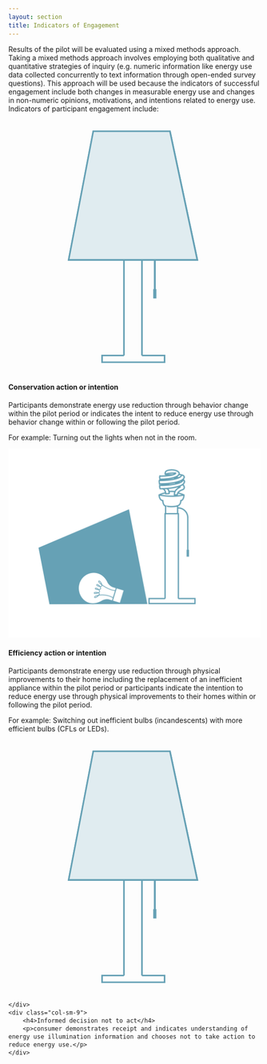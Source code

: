 ```yaml
---
layout: section
title: Indicators of Engagement
---
```

<p>Results of the pilot will be evaluated using a mixed methods approach. Taking a mixed methods approach involves employing both qualitative and quantitative strategies of inquiry (e.g. numeric information like energy use data collected concurrently to text information through open-ended survey questions). This approach will be used because the indicators of successful engagement include both changes in measurable energy use and changes in non-numeric opinions, motivations, and intentions related to energy use. Indicators of participant engagement include:</p>

<div class="row measureExample">
	<div class="col-sm-3">
		<svg version="1.1" xmlns="http://www.w3.org/2000/svg" xmlns:xlink="http://www.w3.org/1999/xlink" x="0px" y="0px" viewBox="0 0 800 800" enable-background="new 0 0 800 800" xml:space="preserve">
			<g id="string">
				<line fill="none" stroke="#66A1B5" stroke-width="6" stroke-miterlimit="10" x1="465.2" y1="364.2" x2="465.2" y2="561.8"/>
				<rect x="460.1" y="537.5" fill="#66A1B5" width="10.1" height="29.7"/>
			</g>
			<g id="lampBack">
				<polygon fill="#66A1B5" stroke="#66A1B5" stroke-width="5" stroke-miterlimit="10" points="600.4,445.1 191.7,445.1 270,36.5 
					513.4,36.5 	"/>
				<polyline fill="none" stroke="#66A1B5" stroke-width="5" stroke-miterlimit="10" points="367.1,748.4 367.1,444.7 424.3,444.7 
					424.3,748.4 	"/>
				<polyline fill="none" stroke="#66A1B5" stroke-width="5" stroke-miterlimit="10" points="367.1,748.4 297.6,748.4 297.6,769.9 
					496.2,769.9 496.2,748.4 424.3,748.4 	"/>
			</g>
			<g id="lightOn">
				<polygon opacity="0.8" fill="#FFFFFF" points="600.4,445.1 191.7,445.1 270,36.5 513.4,36.5 	"/>
				<polygon fill="none" stroke="#66A1B5" stroke-width="5" stroke-miterlimit="10" points="600,444.7 191.4,444.7 269.6,36.1 
					513.1,36.1 	"/>
			</g>
		</svg>
	</div>
	<div class="col-sm-9">
		<h4>Conservation action or intention</h4>
		<p>Participants demonstrate energy use reduction through behavior change within the pilot period or indicates the intent to reduce energy use through behavior change within or following the pilot period.</p>
		<p class="exampleText">For example: Turning out the lights when not in the room.</p>
	</div>
</div>
<div class="row">
	<div class="col-sm-3">
		<img src="img/lampEfficiency.svg" class="img-responsive">
	</div>
	<div class="col-sm-9">
		<h4>Efficiency action or intention</h4>
		<p>Participants demonstrate energy use reduction through physical improvements to their home including the replacement of an inefficient appliance within the pilot period or participants indicate the intention to reduce energy use through physical improvements to their homes within or following the pilot period.</p>
		<p class="exampleText">For example: Switching out inefficient bulbs (incandescents) with more efficient bulbs (CFLs or LEDs).</p>
	</div>
</div>
<div class="row">
	<div class="col-sm-3">
		<svg version="1.1" xmlns="http://www.w3.org/2000/svg" xmlns:xlink="http://www.w3.org/1999/xlink" x="0px" y="0px"
	 viewBox="0 0 800 800" enable-background="new 0 0 800 800" xml:space="preserve">
			<g id="stringNoAction">
				<line fill="none" stroke="#66A1B5" stroke-width="6" stroke-miterlimit="10" x1="465.2" y1="364.2" x2="465.2" y2="561.8"/>
				<rect x="460.1" y="537.5" fill="#66A1B5" width="10.1" height="29.7"/>
			</g>
			<g id="lampBackNoAction">
				<polygon fill="#66A1B5" stroke="#66A1B5" stroke-width="5" stroke-miterlimit="10" points="600.4,445.1 191.7,445.1 270,36.5 
					513.4,36.5 	"/>
				<polyline fill="none" stroke="#66A1B5" stroke-width="5" stroke-miterlimit="10" points="367.1,748.4 367.1,444.7 424.3,444.7 
					424.3,748.4 	"/>
				<polyline fill="none" stroke="#66A1B5" stroke-width="5" stroke-miterlimit="10" points="367.1,748.4 297.6,748.4 297.6,769.9 
					496.2,769.9 496.2,748.4 424.3,748.4 	"/>
			</g>
			<g id="lightOnNoAction">
				<polygon opacity="0.8" fill="#FFFFFF" points="600.4,445.1 191.7,445.1 270,36.5 513.4,36.5 	"/>
				<polygon fill="none" stroke="#66A1B5" stroke-width="5" stroke-miterlimit="10" points="600,444.7 191.4,444.7 269.6,36.1 
					513.1,36.1 	"/>
			</g>
		</svg>

	</div>
	<div class="col-sm-9">
		<h4>Informed decision not to act</h4>
		<p>consumer demonstrates receipt and indicates understanding of energy use illumination information and chooses not to take action to reduce energy use.</p>
	</div>
</div>
